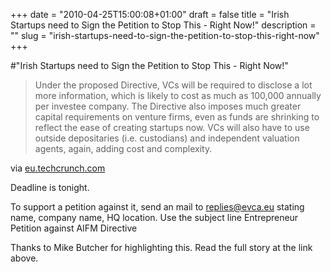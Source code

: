 +++
date = "2010-04-25T15:00:08+01:00"
draft = false
title = "Irish Startups need to Sign the Petition to Stop This - Right Now!"
description = ""
slug = "irish-startups-need-to-sign-the-petition-to-stop-this-right-now"
+++

#"Irish Startups need to Sign the Petition to Stop This - Right Now!"


 <div class="posterous_bookmarklet_entry">
 <blockquote class="posterous_medium_quote">Under the proposed Directive, VCs will be required to disclose a lot more information, which is likely to cost as much as 100,000 annually per investee company. The Directive also imposes much greater capital requirements on venture firms, even as funds are shrinking to reflect the ease of creating startups now. VCs will also have to use outside depositaries (i.e. custodians) and independent valuation agents, again, adding cost and complexity.</blockquote>

<div class="posterous_quote_citation">via <a href="http://eu.techcrunch.com/2010/04/25/new-eu-rules-could-kill-off-european-vc-and-screw-startups-lets-stop-them/">eu.techcrunch.com</a></div>
 <p>Deadline is tonight.
</p><p>To support a petition against it, send an mail to <a href="mailto:replies@evca.eu">replies@evca.eu</a> stating name, company name, HQ location. Use the subject line Entrepreneur Petition against AIFM Directive
</p><p>Thanks to Mike Butcher for highlighting this. Read the full story at the link above.</p></div>
 